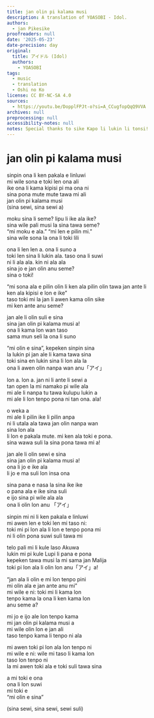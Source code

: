 ```yaml
---
title: jan olin pi kalama musi
description: A translation of YOASOBI - Idol.
authors:
  - jan Pikesike
proofreaders: null
date: '2025-05-23'
date-precision: day
original:
  title: アイドル (Idol)
  authors:
    - YOASOBI
tags:
  - music
  - translation
  - Oshi no Ko
license: CC BY-NC-SA 4.0
sources:
  - https://youtu.be/DopplFPJt-o?si=A_CCugfopQqQ9VVA
archives: null
preprocessing: null
accessibility-notes: null
notes: Special thanks to sike Kapo li lukin li tonsi!
---
```


# jan olin pi kalama musi
sinpin ona li ken pakala e linluwi  
mi wile sona e toki len ona ali  
ike ona li kama kipisi pi ma ona ni  
sina pona mute mute tawa mi ali  
jan olin pi kalama musi  
(sina sewi, sina sewi a)
  
moku sina li seme? lipu li ike ala ike?  
sina wile pali musi la sina tawa seme?  
“mi moku e ala.” “mi len e pilin mi.”  
sina wile sona la ona li toki lili
  
ona li len len a. ona li suno a  
toki len sina li lukin ala. taso ona li suwi  
ni li ala ala. kin ni ala ala  
sina jo e jan olin anu seme?  
sina o toki!  
  
“mi sona ala e pilin olin li ken ala pilin olin tawa jan ante li  
ken ala kipisi e lon e ike”  
taso toki mi la jan li awen kama olin sike  
mi ken ante anu seme?  
  
jan ale li olin suli e sina  
sina jan olin pi kalama musi a!  
ona li kama lon wan taso  
sama mun seli la ona li suno  
  
“mi olin e sina”, kepeken sinpin sina  
la lukin pi jan ale li kama tawa sina  
toki sina en lukin sina li lon ala la  
ona li awen olin nanpa wan anu「アイ」  
  
lon a. lon a. jan ni li ante li sewi a  
tan open la mi namako pi wile ala  
mi ale li nanpa tu tawa kulupu lukin a  
mi ale li lon tenpo pona ni tan ona. ala!  
  
o weka a  
mi ale li pilin ike li pilin anpa  
ni li utala ala tawa jan olin nanpa wan  
sina lon ala  
li lon e pakala mute. mi ken ala toki e pona.  
sina wawa suli la sina pona tawa mi a!  

jan ale li olin sewi e sina  
sina jan olin pi kalama musi a!  
ona li jo e ike ala  
li jo e ma suli lon insa ona  
  
sina pana e nasa la sina ike ike  
o pana ala e ike sina suli  
e ijo sina pi wile ala ala  
ona li olin lon anu 「アイ」  

sinpin mi ni li ken pakala e linluwi  
mi awen len e toki len mi taso ni:  
toki mi pi lon ala li lon e tenpo pona mi  
ni li olin pona suwi suli tawa mi  
  
telo pali mi li kule laso Akuwa  
lukin mi pi kule Lupi li pana e pona  
kepeken tawa musi la mi sama jan Malija  
toki pi lon ala li olin lon anu「アイ」a!  
  
“jan ala li olin e mi lon tenpo pini  
mi olin ala e jan ante anu mi”  
mi wile e ni: toki mi li kama lon  
tenpo kama la ona li ken kama lon  
anu seme a?  

mi jo e ijo ale lon tenpo kama  
mi jan olin pi kalama musi a  
mi wile olin lon e jan ali  
taso tenpo kama li tenpo ni ala  
  
mi awen toki pi lon ala lon tenpo ni  
mi wile e ni: wile mi taso li kama lon  
taso lon tenpo ni  
la mi awen toki ala e toki suli tawa sina  
  
a mi toki e ona  
ona li lon suwi  
mi toki e  
“mi olin e sina”  
  
(sina sewi, sina sewi, sewi suli)

